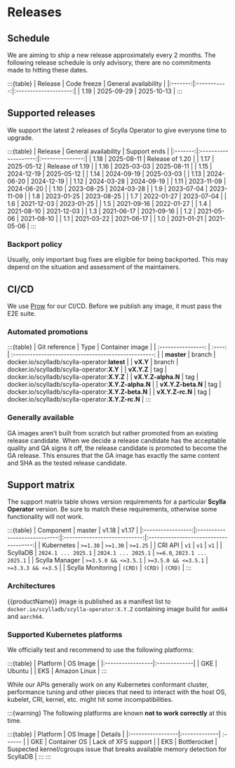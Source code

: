 # Releases

## Schedule
We are aiming to ship a new release approximately every 2 months. The following release schedule is only advisory, there are no commitments made to hitting these dates.

:::{table}
| Release | Code freeze | General availability |
|:-------:|:-----------:|:--------------------:|
|  1.19   | 2025-09-29  |      2025-10-13      |
:::

## Supported releases
We support the latest 2 releases of Scylla Operator to give everyone time to upgrade.

:::{table}
| Release | General availability |  Support ends   |
|:-------:|:--------------------:|:---------------:|
|  1.18   |      2025-08-11      | Release of 1.20 |
|  1.17   |      2025-05-12      | Release of 1.19 |
|  1.16   |      2025-03-03      |   2025-08-11    |
|  1.15   |      2024-12-19      |   2025-05-12    |
|  1.14   |      2024-09-19      |   2025-03-03    |
|  1.13   |      2024-06-20      |   2024-12-19    |
|  1.12   |      2024-03-28      |   2024-09-19    |
|  1.11   |      2023-11-09      |   2024-06-20    |
|  1.10   |      2023-08-25      |   2024-03-28    |
|   1.9   |      2023-07-04      |   2023-11-09    |
|   1.8   |      2023-01-25      |   2023-08-25    |
|   1.7   |      2022-01-27      |   2023-07-04    |
|   1.6   |      2021-12-03      |   2023-01-25    |
|   1.5   |      2021-09-16      |   2022-01-27    |
|   1.4   |      2021-08-10      |   2021-12-03    |
|   1.3   |      2021-06-17      |   2021-09-16    |
|   1.2   |      2021-05-06      |   2021-08-10    |
|   1.1   |      2021-03-22      |   2021-06-17    |
|   1.0   |      2021-01-21      |   2021-05-06    |
:::

### Backport policy
Usually, only important bug fixes are eligible for being backported.
This may depend on the situation and assessment of the maintainers.

## CI/CD
We use [Prow](https://prow.scylla-operator.scylladb.com/) for our CI/CD. Before we publish any image, it must pass the E2E suite.

### Automated promotions

:::{table}
| Git reference      | Type   | Container image                                      |
| :----------------: | :----: | :--------------------------------------------------: |
| **master**         | branch | docker.io/scylladb/scylla-operator:**latest**        |
| **vX.Y**           | branch | docker.io/scylladb/scylla-operator:**X.Y**           |
| **vX.Y.Z**         | tag    | docker.io/scylladb/scylla-operator:**X.Y.Z**         |
| **vX.Y.Z-alpha.N** | tag    | docker.io/scylladb/scylla-operator:**X.Y.Z-alpha.N** |
| **vX.Y.Z-beta.N**  | tag    | docker.io/scylladb/scylla-operator:**X.Y.Z-beta.N**  |
| **vX.Y.Z-rc.N**    | tag    | docker.io/scylladb/scylla-operator:**X.Y.Z-rc.N**    |
:::

### Generally available
GA images aren't built from scratch but rather promoted from an existing release candidate. When we decide a release candidate has the acceptable quality and QA signs it off, the release candidate is promoted to become the GA release. This ensures that the GA image has exactly the same content and SHA as the tested release candidate.

## Support matrix

The support matrix table shows version requirements for a particular **Scylla Operator** version. Be sure to match these requirements, otherwise some functionality will not work.

:::{table}
| Component         | master                       | v1.18                        | v1.17                                 |
|:-----------------:|:----------------------------:|:----------------------------:|:-------------------------------------:|
| Kubernetes        | `>=1.30`                     | `>=1.30`                     | `>=1.25`                              |
| CRI API           | `v1`                         | `v1`                         | `v1`                                  |
| ScyllaDB          | `2024.1 ... 2025.1`          | `2024.1 ... 2025.1`          | `>=6.0`, `2023.1 ... 2025.1`          |
| Scylla Manager    | `>=3.5.0 && <=3.5.1`         | `>=3.5.0 && <=3.5.1`         | `>=3.3.3 && <=3.5`                    |
| Scylla Monitoring | `(CRD)`                      | `(CRD)`                      | `(CRD)`                               |
:::

### Architectures

{{productName}} image is published as a manifest list to `docker.io/scylladb/scylla-operator:X.Y.Z` containing image build for `amd64` and `aarch64`.

### Supported Kubernetes platforms

We officially test and recommend to use the following platforms:

:::{table}
| Platform         | OS Image     |
|:-----------------|:-------------|
| GKE              | Ubuntu       |
| EKS              | Amazon Linux |
:::

While our APIs generally work on any Kubernetes conformant cluster,
performance tuning and other pieces that need to interact with the host OS, kubelet, CRI, kernel, etc. might hit some incompatibilities.


:::{warning}
The following platforms are known **not to work correctly** at this time.

:::{table}
| Platform         | OS Image     | Details |
|:-----------------|:-------------| :------ |
| GKE              | Container OS | Lack of XFS support |
| EKS              | Bottlerocket | Suspected kernel/cgroups issue that breaks available memory detection for ScyllaDB |
:::
:::
